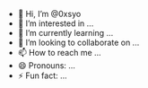 - 👋 Hi, I’m @0xsyo
- 👀 I’m interested in ...
- 🌱 I’m currently learning ...
- 💞️ I’m looking to collaborate on ...
- 📫 How to reach me ...
- 😄 Pronouns: ...
- ⚡ Fun fact: ...

<!---
0xsyo/0xsyo is a ✨ special ✨ repository because its `README.md` (this file) appears on your GitHub profile.
You can click the Preview link to take a look at your changes.
--->
